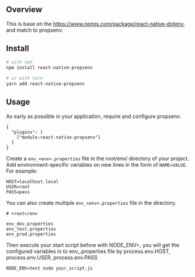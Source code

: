 ## Overview
This is base on the https://www.npmjs.com/package/react-native-dotenv, and match to propsenv.

## Install

```bash
# with npm 
npm install react-native-propsenv
 
# or with Yarn 
yarn add react-native-propsenv
```

## Usage

As early as possible in your application, require and configure propsenv.

```
{
  "plugins": [
    ["module:react-native-propsenv"]
  ]
}
```

Create a `env_<env>.properties` file in the root/env/ directory of your project. Add environment-specific variables on new lines in the form of `NAME=VALUE`. For example:

```
HOST=localhost.local
USER=root
PASS=pass
```

You can also create multiple `env_<env>.properties` file in the directory.

```
# <root>/env

env_dev.properties
env_test.properties
env_prod.properties
```

Then execute your start script before with NODE_ENV=<env>, you will get the configured variables in to env_<env>.properties file by process.env.HOST, process.env.USER, process.env.PASS

```
NODE_ENV=test node your_script.js
```

